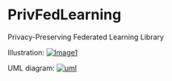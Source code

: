 # PrivFedLearning
Privacy-Preserving Federated Learning Library

Illustration: 
<a href="https://imgbb.com/"><img src="https://i.ibb.co/5vWz789/Image1.png" alt="Image1" border="0"></a>

UML diagram: 
<a href="https://ibb.co/jJg7nhq"><img src="https://i.ibb.co/vXZ201f/uml.png" alt="uml" border="0"></a>
